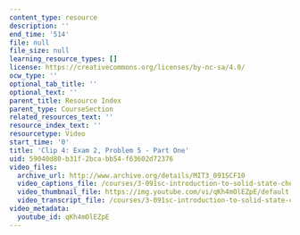 ```yaml
---
content_type: resource
description: ''
end_time: '514'
file: null
file_size: null
learning_resource_types: []
license: https://creativecommons.org/licenses/by-nc-sa/4.0/
ocw_type: ''
optional_tab_title: ''
optional_text: ''
parent_title: Resource Index
parent_type: CourseSection
related_resources_text: ''
resource_index_text: ''
resourcetype: Video
start_time: '0'
title: 'Clip 4: Exam 2, Problem 5 - Part One'
uid: 59040d80-b31f-2bca-bb54-f63602d72376
video_files:
  archive_url: http://www.archive.org/details/MIT3_091SCF10
  video_captions_file: /courses/3-091sc-introduction-to-solid-state-chemistry-fall-2010/ab503c2e81a45d4dbda0b2427743e42e_qKh4mOlEZpE.vtt
  video_thumbnail_file: https://img.youtube.com/vi/qKh4mOlEZpE/default.jpg
  video_transcript_file: /courses/3-091sc-introduction-to-solid-state-chemistry-fall-2010/4c7e49f876d4f062f18da68265842a78_qKh4mOlEZpE.pdf
video_metadata:
  youtube_id: qKh4mOlEZpE
---
```


